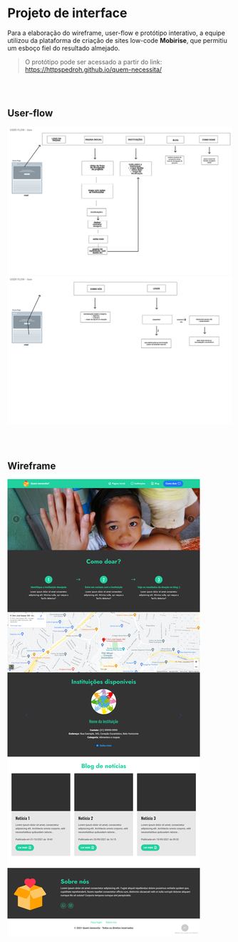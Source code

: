 # Projeto de interface

Para a elaboração do wireframe, user-flow e protótipo interativo, a equipe utilizou da plataforma de criação de sites low-code **Mobirise**, que permitiu um esboço fiel do resultado almejado.

> O protótipo pode ser acessado a partir do link: https://httpspedroh.github.io/quem-necessita/
> 
<br></br>
## User-flow

![User-flow](../Artefatos/userflow-2.png)
![User-flow](../Artefatos/userflow-1.png)

<br></br>

## Wireframe

![Wireframe](../Artefatos/wireframe.png)